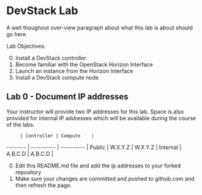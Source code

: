 # DevStack Lab

A well thoughout over-view paragraph about what this lab is about should go here.

Lab Objectives:

  0. Install a DevStack controller
  0. Become familiar with the OpenStack Horizon Interface
  0. Launch an instance from the Horizon Interface
  0. Install a DevStack compute node

## Lab 0 - Document IP addresses
 
Your instructor will provide two IP addresses for this lab. 
Space is also provided for internal IP addresses which will be available during the course of the labs.

         | Controller | Compute    |
-------- | ---------- | ---------- |
Public   | W.X.Y.Z    | W.X.Y.Z    |
Internal | A.B.C.D    | A.B.C.D    |

0. Edit this README.md file and add the ip addresses to your forked repository
0. Make sure your changes are committed and pushed to github.com and then refresh the page.
